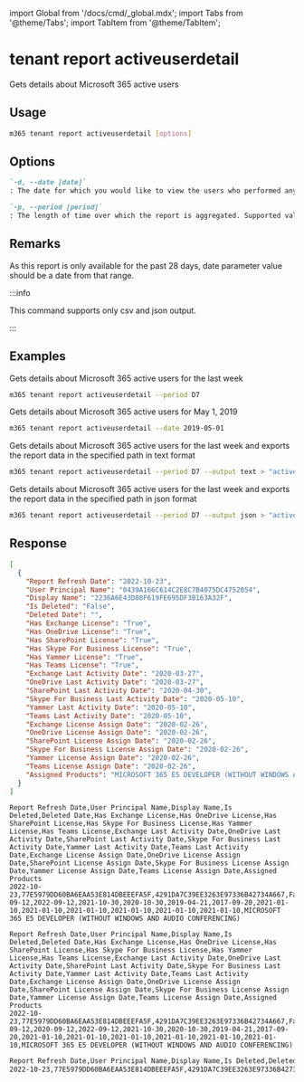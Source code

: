 <!-- DISCLAIMER: All secrets, passwords, and sensitive values in this document are examples only and not real credentials. -->
import Global from '/docs/cmd/_global.mdx';
import Tabs from '@theme/Tabs';
import TabItem from '@theme/TabItem';

# tenant report activeuserdetail

Gets details about Microsoft 365 active users

## Usage

```sh
m365 tenant report activeuserdetail [options]
```

## Options

```md definition-list
`-d, --date [date]`
: The date for which you would like to view the users who performed any activity. Supported date format is `YYYY-MM-DD`. Specify the date or period, but not both.

`-p, --period [period]`
: The length of time over which the report is aggregated. Supported values `D7`, `D30`, `D90`, `D180`.
```

<Global />

## Remarks

As this report is only available for the past 28 days, date parameter value should be a date from that range.

:::info

This command supports only csv and json output.

:::

## Examples

Gets details about Microsoft 365 active users for the last week

```sh
m365 tenant report activeuserdetail --period D7
```

Gets details about Microsoft 365 active users for May 1, 2019

```sh
m365 tenant report activeuserdetail --date 2019-05-01
```

Gets details about Microsoft 365 active users for the last week and exports the report data in the specified path in text format

```sh
m365 tenant report activeuserdetail --period D7 --output text > "activeuserdetail.txt"
```

Gets details about Microsoft 365 active users for the last week and exports the report data in the specified path in json format

```sh
m365 tenant report activeuserdetail --period D7 --output json > "activeuserdetail.json"
```

## Response

<Tabs>
  <TabItem value="JSON">

  ```json
  [
    {
      "Report Refresh Date": "2022-10-23",
      "User Principal Name": "0439A166C614C2E8C7B4075DC4752054",
      "Display Name": "2236A6E43D08F619FE695DF3B163A32F",
      "Is Deleted": "False",
      "Deleted Date": "",
      "Has Exchange License": "True",
      "Has OneDrive License": "True",
      "Has SharePoint License": "True",
      "Has Skype For Business License": "True",
      "Has Yammer License": "True",
      "Has Teams License": "True",
      "Exchange Last Activity Date": "2020-03-27",
      "OneDrive Last Activity Date": "2020-03-27",
      "SharePoint Last Activity Date": "2020-04-30",
      "Skype For Business Last Activity Date": "2020-05-10",
      "Yammer Last Activity Date": "2020-05-10",
      "Teams Last Activity Date": "2020-05-10",
      "Exchange License Assign Date": "2020-02-26",
      "OneDrive License Assign Date": "2020-02-26",
      "SharePoint License Assign Date": "2020-02-26",
      "Skype For Business License Assign Date": "2020-02-26",
      "Yammer License Assign Date": "2020-02-26",
      "Teams License Assign Date": "2020-02-26",
      "Assigned Products": "MICROSOFT 365 E5 DEVELOPER (WITHOUT WINDOWS AND AUDIO CONFERENCING)"
    }
  ]
  ```

  </TabItem>
  <TabItem value="Text">

  ```text
  Report Refresh Date,User Principal Name,Display Name,Is Deleted,Deleted Date,Has Exchange License,Has OneDrive License,Has SharePoint License,Has Skype For Business License,Has Yammer License,Has Teams License,Exchange Last Activity Date,OneDrive Last Activity Date,SharePoint Last Activity Date,Skype For Business Last Activity Date,Yammer Last Activity Date,Teams Last Activity Date,Exchange License Assign Date,OneDrive License Assign Date,SharePoint License Assign Date,Skype For Business License Assign Date,Yammer License Assign Date,Teams License Assign Date,Assigned Products
  2022-10-23,77E5979DD60BA6EAA53E814DBEEEFA5F,4291DA7C39EE3263E97336B42734A667,False,,True,True,True,True,True,True,2020-09-12,2022-09-12,2021-10-30,2020-10-30,2019-04-21,2017-09-20,2021-01-10,2021-01-10,2021-01-10,2021-01-10,2021-01-10,2021-01-10,MICROSOFT 365 E5 DEVELOPER (WITHOUT WINDOWS AND AUDIO CONFERENCING)
  ```

  </TabItem>
  <TabItem value="CSV">

  ```csv
  Report Refresh Date,User Principal Name,Display Name,Is Deleted,Deleted Date,Has Exchange License,Has OneDrive License,Has SharePoint License,Has Skype For Business License,Has Yammer License,Has Teams License,Exchange Last Activity Date,OneDrive Last Activity Date,SharePoint Last Activity Date,Skype For Business Last Activity Date,Yammer Last Activity Date,Teams Last Activity Date,Exchange License Assign Date,OneDrive License Assign Date,SharePoint License Assign Date,Skype For Business License Assign Date,Yammer License Assign Date,Teams License Assign Date,Assigned Products
  2022-10-23,77E5979DD60BA6EAA53E814DBEEEFA5F,4291DA7C39EE3263E97336B42734A667,False,,True,True,True,True,True,True,,2022-09-12,2020-09-12,2022-09-12,2021-10-30,2020-10-30,2019-04-21,2017-09-20,2021-01-10,2021-01-10,2021-01-10,2021-01-10,2021-01-10,2021-01-10,MICROSOFT 365 E5 DEVELOPER (WITHOUT WINDOWS AND AUDIO CONFERENCING)
  ```

  </TabItem>
  <TabItem value="Markdown">

  ```md
  Report Refresh Date,User Principal Name,Display Name,Is Deleted,Deleted Date,Has Exchange License,Has OneDrive License,Has SharePoint License,Has Skype For Business License,Has Yammer License,Has Teams License,Exchange Last Activity Date,OneDrive Last Activity Date,SharePoint Last Activity Date,Skype For Business Last Activity Date,Yammer Last Activity Date,Teams Last Activity Date,Exchange License Assign Date,OneDrive License Assign Date,SharePoint License Assign Date,Skype For Business License Assign Date,Yammer License Assign Date,Teams License Assign Date,Assigned Products
  2022-10-23,77E5979DD60BA6EAA53E814DBEEEFA5F,4291DA7C39EE3263E97336B42734A667,False,,True,True,True,True,True,True,,2022-09-12,2020-09-12,2022-09-12,2021-10-30,2020-10-30,2019-04-21,2017-09-20,2021-01-10,2021-01-10,2021-01-10,2021-01-10,2021-01-10,2021-01-10,MICROSOFT 365 E5 DEVELOPER (WITHOUT WINDOWS AND AUDIO CONFERENCING)
  ```

  </TabItem>
</Tabs>
